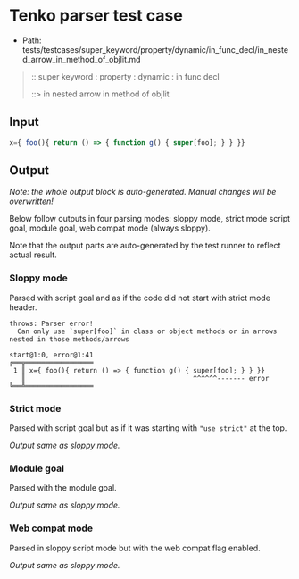 # Tenko parser test case

- Path: tests/testcases/super_keyword/property/dynamic/in_func_decl/in_nested_arrow_in_method_of_objlit.md

> :: super keyword : property : dynamic : in func decl
>
> ::> in nested arrow in method of objlit

## Input

`````js
x={ foo(){ return () => { function g() { super[foo]; } } }}
`````

## Output

_Note: the whole output block is auto-generated. Manual changes will be overwritten!_

Below follow outputs in four parsing modes: sloppy mode, strict mode script goal, module goal, web compat mode (always sloppy).

Note that the output parts are auto-generated by the test runner to reflect actual result.

### Sloppy mode

Parsed with script goal and as if the code did not start with strict mode header.

`````
throws: Parser error!
  Can only use `super[foo]` in class or object methods or in arrows nested in those methods/arrows

start@1:0, error@1:41
╔══╦═════════════════
 1 ║ x={ foo(){ return () => { function g() { super[foo]; } } }}
   ║                                          ^^^^^^------- error
╚══╩═════════════════

`````

### Strict mode

Parsed with script goal but as if it was starting with `"use strict"` at the top.

_Output same as sloppy mode._

### Module goal

Parsed with the module goal.

_Output same as sloppy mode._

### Web compat mode

Parsed in sloppy script mode but with the web compat flag enabled.

_Output same as sloppy mode._
